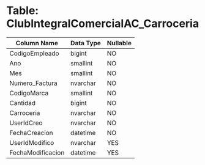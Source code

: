 # Table: ClubIntegralComercialAC_Carroceria

| Column Name | Data Type | Nullable |
|-------------|-----------|----------|
| CodigoEmpleado | bigint | NO |
| Ano | smallint | NO |
| Mes | smallint | NO |
| Numero_Factura | nvarchar | NO |
| CodigoMarca | smallint | NO |
| Cantidad | bigint | NO |
| Carroceria | nvarchar | NO |
| UserIdCreo | nvarchar | NO |
| FechaCreacion | datetime | NO |
| UserIdModifico | nvarchar | YES |
| FechaModificacion | datetime | YES |
